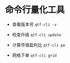 # 命令行量化工具

- 查看版本号 `qtf-cli -v`

- 检查升级 `qtf-cli update`
- 计算市值盈利比 `qtf-cli pe`
- 网格下单 `qtf-cli grid`
